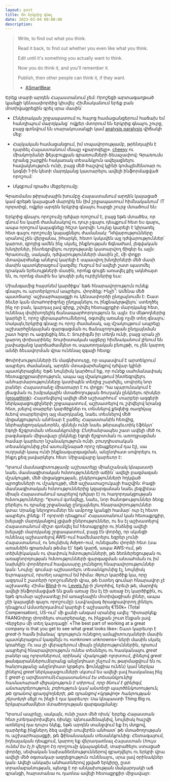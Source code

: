 ```yaml
---
layout: post
title: On Երկրից գնալ
date: 2023-03-04 00:00:00
description: 
---
```


>Write, to find out what you think.
>
>Read it back, to find out whether you even like what you think.
>
>Edit until it's something you actually want to think.
>
>Now you do think it, and you'll remember it.
>
>Publish, then other people can think it, if they want.
>
> - [ASmartBear](https://twitter.com/asmartbear/status/1568963371881402370)

Երեք տարի արդեն Հայաստանում չեմ: Որոշեցի արտագաղթած կյանքի կենսափորձից կիսվել: Հիմնականում երեք բան մոտիվացրեցին գրել սրա մասին՝

* Ընկերական շրջապատում ու հայոց համացանցերում հաճախ եմ հանդիպում մարդկանց` ովքեր  մտորում են երկրից գնալու շուրջ, բայց գտնվում են տարակուսանքի կամ [analysis paralysis](https://en.wikipedia.org/wiki/Analysis_paralysis) վիճակի մեջ:

* Հայկական համացանցում, իմ տպավորությամբ, թրենդային է դարձել Հայաստանում մնալը «քարոզելը». [cheesy](https://www.urbandictionary.com/define.php?term=cheesy) ու միակողմանի ֆեյսբուքյան գրառումների ձեւաչափով: Գրառումս դրանց շարքին հակառակ տեսանկյուն ավելացնելու հավակնություն ունի, բայց մեծ հաշվով կլինի կոմպլեմենտար ու կoգնի 1-ին կետի մարդկանց կատարելու ավելի ինֆորմացված որոշում:

* Սկզբում դրածս մեջբերումը:

Գրառմանս թիրախային խումբը Հայաստանում արդեն կայացած կամ գրեթե կայացած մարդիկ են (իմ շրջապատում հիմնականում՝ IT ոլորտից), ովքեր արդեն երկրից գնալու հարցի շուրջ մտածում են:

Երկրից գնալու որոշումը դժվար որոշում է, բայց եթե մտածես, որ գնում ես կարճ ժամանակով ու դուր չգալու դեպքում հետ ես գալու, ապա որոշում կայացնելը հեշտ կտրվի:  Նույնը կարելի է կիրառել հետ գալու որոշումը կայացնելու ժամանակ: Դժվարությունները սրանով չեն վերջանա, իհարկե, հետո կսկսվեն այլ դժվարություններ՝ կարոտ, զրոյից ամեն ինչ սկսել, ինքնության ճգնաժամ, լեզվական խնդիրներ, ինտեգրվելու ուղղությամբ կատարվող ճիգեր եւ այլն: Գրառումը, սակայն, դժվարությունների մասին չէ, մի փոքր մտավարժանք անելով կարելի է սպասվող խնդիրների մեծ մասի մասին պատկերացում կազմել: Ուզում եմ ավելի շատ պատմել դրական երեւույթների մասին, որոնք գուցե առավել քիչ ակնհայտ են, ու որոնց մասին ես կուզեի լսել ուրիշներից եւս:

Միանգամից հայտնեմ կարծիքս՝ եթե հնարավորություն ունեք գնալու ու արտերկրում ապրելու. փորձեք: Ինչի՞: Ամենա մեծ պատճառը՝ աշխարհայացքի ու կենսափորձի ընդլայնումն է: Շատ ձեւեր կան մտահորիզոնը ընդլայնելու ու ինքնակրթվելու՝ ստեղծել ինչ որ բան, կարդալ լավ գիրք, շփվել հետաքրքիր մարդկանց հետ, ունենալ փսիխոդելիկ ճանապարհորդություն եւ այլն: Էս մեթոդներից կարելի է, որոշ վերապահումներով, օգտվել առանց ոչմի տեղ գնալու: Սակայն,երկրից գնալը ու որոշ ժամանակ, այլ մշակույթում ապրելը աշխարհընկալման զարգացման ու ճանաչողության ընդլայնման շատ հզոր ու ազդեցիկ ձեւ է: Տուրիզմն իր տեղն ունի, բայց սրան չի կարող փոխարինել: Տուրիստական այցերը հիմնականում լինում են չափազանց կարճաժամկետ ու սպառողական բնույթի, ու չեն կարող անձի ձեւավորման վրա ունենալ զգալի հետք: 

Փոփոխությունների էն մագնիտուդը, որ սպասվում է արտեկրում ապրելու ժամանակ, արդեն մտավարժանքով դժվար կլինի պատկերացնել: Եթե նույնիսկ կարծում եք, որ ունեք սահմանափակ հետաքրքրասիրություն, ապա այլ մշակույթում ինտեգրվելու անհարմարությունները կստիպեն տեղից շարժվել, սովորել նոր բաներ: Հայաստանը միատարր է ու փոքր: Դա պարունակում է լճացման ու խմբակային մտածողության ծուղակն ընկնելու ռիսկեր ([groupthink](https://en.wikipedia.org/wiki/Groupthink)): Հայտնվելով ավելի մեծ աշխարհում՝ տարբեր ազգերի ներկայացուցիչների շրջապատում, աշխատելով ու շփվելով նրանց հետ, լսելով տարբեր կարծիքներ ու տեսնելով քեզնից *ռադիկալ* ձւեով տարբերվող այլ մարդկանց, նաեւ տեսնելով մեծ մրցակցություն անհնար է չաճել:  Հայաստանին հեռվից, ներհայեցողականորեն, զննելն ունի նաեւ թերապեւտիկ էֆեկտ` էգոյի ճշգրտման տեսանկյունից: Ընդհանրապես շատ ավելի մեծ ու բազմազան միջավայր ընկնելը էգոյի ճշգրտման ու առողջացման համար կարեւոր նշանակություն ունի. բուդդիստական տեսանկյունից չեմ ասում(չնայած որոշ դեպքերում դա էլ), սա ուղղակի կապ ունի ինքնազարգացման, անընդհատ սովորելու ու ինքդ քեզ լավարկելու հետ: Միջավայրը կարեւոր է:

Դրսում մասնագիտությամբ աշխատելը միանշանակ կնպաստի նաեւ  մասնագիտական հմտությունների աճին՝ ավելի բազմազան մշակույթի, մեծ մրցակցության, ընկերությունների հղկված պրոցեսների ու մշակույթի, մեծ աշխատաշուկայի հաշվին: Բացի մասնագիտական հմտություններից կզարգանան նաեւ լեզվի(սա միայն Հայաստանում ապրելով դժվար է) ու հաղորդակցության հմտությունները: Դրսում գտնվելը, նաեւ, նոր ծանոթություններ ձեռք բերելու ու դրանց շրջանակը ընդլայնելու հնարավորություններ կտա: Սրանք ներդրումներ են ամբողջ կյանքի համար՝ ուր էլ հետո ապրելու լինեք:
IT ոլորտի դեպքում՝ Հայաստանում կան հետաքրքիր, խելացի մարդկանցով լցված ըներություններ, ու ես էլ աշխատելով Հայաստանում միշտ գտնվել եմ հետաքրքիր ու ինձնից ավելի խելացի մարդկանց շրջապատում, բայց էն փորձը, որ սկսեցի ունենալ աշխատելով AWS-ում համեմատելու եզրեր չունի Հայաստանում, ու նույնիսկ Adyen-ում, ունեցածս փորձի հետ (սա առանձին գրառման թեմա է)՝ եթե կարճ, ապա AWS-ում, թե տեխնիկական ու փափուկ հմտությունների, թե ձեռներեցության ու առաջնորդության հմտությունների զարգացման անսահման ու իմ նախկին փորձերում հավասարը չունեցող հնարավորություններ կան: Նույնը՝ գումար աշխատելու տեսանկյունից էլ, նույնիսկ Եւրոպայում, որտեղ ապրում եմ հիմա: Թյուր կարծիք կա, որը ազդում է շատերի որոշումների վրա, թե էստեղ գումար հնարավոր չէ աշխատել: Հիմա [Blind](https://www.teamblind.com/)-ի ու [Levels.fyi](https://www.levels.fyi/)-ի շնորհիվ, երեւի թե, մարդիկ ավելի ինֆորմացված են քան առաջ (ես էլ էի առաջ էդ կարծիքին, ու եթե գումար աշխատելը իմ առաջնային մոտիվացիան լիներ, ապա չէի կայացնի գալու որոշումը): Լավ/ավագ ծրագրավորող լինելու դեպքում Ամստերդամում կարելի է աշխատել €150k+ (Total Compensation), US-ում՝ մի քանի անգամ սրանից ավել: Դիտարկեք FAANGոիդը փորձելու տարբերակը, ու ինչքան շուտ էնքան լավ: Վերջերս մի տեղ կարդացի՝ «The best part of working at a great company is that you get to see what great looks like»: Շատ կարեւոր է *great*-ի համն իմանալ` գոյություն ունեցող ամպլիտուդաների մասին պատկերացում կազմելն ու «unknown unknowns»-ների մասին սկսել կռահելը: Ու սա չի վերաբերում միայն ընկերություններին, դրսում ապրելով հնարավորություն ունես տեսնելու ու հասկանալու *great* բաներ այլ ոլորտներում, օրինակ՝ մշակույթի ոլորտում, լինելով *great* թանգարաններում(սրանք անընդհատ շնչում ու թարմացվում են ու հանրությանը անընդհատ կրթելու ֆունկցիա ունեն) կամ ներկա լինելով *great* ներկայացումների սկսում ես ավելի լավ հասկանալ ինչ է *great*-ը արվեստում(*Հայաստանում էս տեսանկյունից համատարած միջակություն է տիրում, որը ծնում է ցինիզմ, անտարբերություն, բռիություն կամ անտեղի պարծենկոտություն, թե դրանով զբաղվողների, թե դրանցով «կրթվող» հանրության շերտերի մեջ*) ու ինչի է դա կարեւոր: Սա կնպաստի  Thing Big ու երկարաժամկետ մտածողության զարգացմանը:

Դրսում ապրելը, սակայն, ունի շատ մեծ ռիսկ՝ երբեք Հայաստան հետ չտեղափոխվելու ռիսկը: Այնուամենայնիվ, նույնիսկ հաշվի առնելով դա դուրս եկեք, եթե արդեն տանջվում եք էդ մտքով, դարձրեք ինքներդ ձեզ ավելի սուվերեն անհատ՝ թե մտածողության ու աշխարհայացքի, թե ֆինանսական տեսանկյունից: Հետագայում, իդեալական դեպքում, կարող եք վերադառնալ  Հայաստան (*հույս ունեմ ես էլ ի վերջո էդ որոշումը կկայացնեմ*), տարածելու ստացած փորձը, սեփական նախաձեռնություններով զբաղվելու ու երկրի վրա ավելի մեծ օգտակար ազդեցություն ունենալու, սրա լավ օրինակներ կան: Ավելի անկախ անհատներով լցված երկիրը, ըստ տրամաբանության, պետք է որ անկախության մակարդակի աճ գրանցի, հարստանա ու դառնա ավելի հետաքրքիր միջավայր:
   

